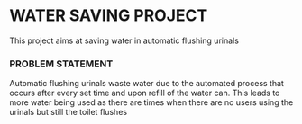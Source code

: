 #  WATER SAVING PROJECT
This project aims at saving water in automatic flushing urinals

### PROBLEM  STATEMENT
Automatic flushing urinals waste water due to the automated process that occurs after every set time and upon refill of the water can. 
This leads to more water being used as there are times when there are no users using the urinals but still the toilet flushes
